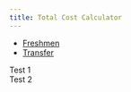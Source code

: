 ```yaml
---
title: Total Cost Calculator
---
```


 <div class="row">
    <div class="col s12">
      <ul class="tabs">
        <li class="tab col s6"><a href="#test1">Freshmen</a></li>
        <li class="tab col s6"><a  href="#test2">Transfer</a></li>
      </ul>
    </div>
    <div id="test1" class="col s12">Test 1</div>
    <div id="test2" class="col s12">Test 2</div>
  </div>
